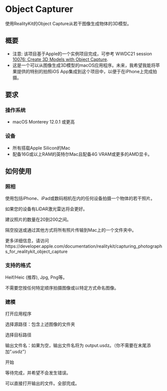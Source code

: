 # Object Capturer

使用RealityKit的Object Capture从若干图像生成物体的3D模型。

## 概要

- 注意: 该项目基于Apple的一个实例项目完成，可参考 WWDC21 session [10076: Create 3D Models with Object Capture](https://developer.apple.com/wwdc21/10076/).
- 这是一个可以从图像生成3D模型的macOS应用程序。未来，我希望我能将苹果提供的特别的拍照iOS App集成到这个项目中，以便于在iPhone上完成拍摄。

## 要求

### 操作系统

- macOS Monterey 12.0.1 或更高

### 设备

- 所有搭载Apple Silicon的Mac
- 配备16G或以上RAM的英特尔Mac且配备4G VRAM或更多的AMD显卡。

## 如何使用

### 照相

使用包括iPhone、iPad或数码相机在内的任何设备拍摄一个物体的若干照片。

如果您的设备有LiDAR激光雷达将会更好。

建议照片的数量在20到200之间。

隔空投送或通过其他方式将所有照片传输到Mac上的一个文件夹中。

更多详细信息，请访问https://developer.apple.com/documentation/realitykit/capturing_photographs_for_realitykit_object_capture

### 支持的格式

Heif/Heic (推荐), Jpg, Png等。

不需要您按任何特定顺序拍摄图像或以特定方式命名图像。

### 建模

打开应用程序

选择源路径：包含上述图像的文件夹

选择目标路径

输出文件名：如果为空，输出文件名将为 output.usdz。（你不需要在末尾添加“.usdz”）

开始

等待完成，并希望不会发生错误。

可以直接打开输出的文件。全部完成。

